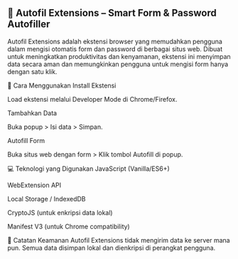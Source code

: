 ## 🔐 Autofil Extensions – Smart Form & Password Autofiller
Autofil Extensions adalah ekstensi browser yang memudahkan pengguna dalam mengisi otomatis form dan password di berbagai situs web. Dibuat untuk meningkatkan produktivitas dan kenyamanan, ekstensi ini menyimpan data secara aman dan memungkinkan pengguna untuk mengisi form hanya dengan satu klik.

🔧 Cara Menggunakan
Install Ekstensi

Load ekstensi melalui Developer Mode di Chrome/Firefox.

Tambahkan Data

Buka popup > Isi data > Simpan.

Autofill Form

Buka situs web dengan form > Klik tombol Autofill di popup.

💻 Teknologi yang Digunakan
JavaScript (Vanilla/ES6+)

WebExtension API

Local Storage / IndexedDB

CryptoJS (untuk enkripsi data lokal)

Manifest V3 (untuk Chrome compatibility)

🔐 Catatan Keamanan
Autofil Extensions tidak mengirim data ke server mana pun. Semua data disimpan lokal dan dienkripsi di perangkat pengguna.
